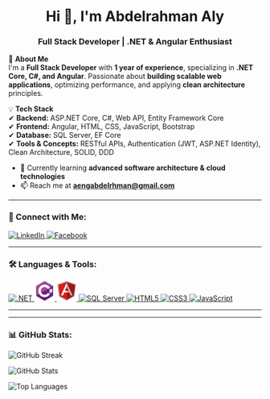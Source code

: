 <h1 align="center">Hi 👋, I'm Abdelrahman Aly</h1>
<h3 align="center">Full Stack Developer | .NET & Angular Enthusiast</h3>

🎯 **About Me**  
I'm a **Full Stack Developer** with **1 year of experience**, specializing in **.NET Core, C#, and Angular**. Passionate about **building scalable web applications**, optimizing performance, and applying **clean architecture** principles.  

💡 **Tech Stack**  
✔ **Backend:** ASP.NET Core, C#, Web API, Entity Framework Core  
✔ **Frontend:** Angular, HTML, CSS, JavaScript, Bootstrap  
✔ **Database:** SQL Server, EF Core  
✔ **Tools & Concepts:** RESTful APIs, Authentication (JWT, ASP.NET Identity), Clean Architecture, SOLID, DDD  

- 🌱 Currently learning **advanced software architecture & cloud technologies**  
- 📫 Reach me at **aengabdelrhman@gmail.com**  

---

<h3 align="left">📌 Connect with Me:</h3>
<p align="left">
<a href="https://www.linkedin.com/in/abdelrhman3liahmed/" target="blank">
<img align="center" src="https://raw.githubusercontent.com/rahuldkjain/github-profile-readme-generator/master/src/images/icons/Social/linked-in-alt.svg" alt="LinkedIn" height="30" width="40" />
</a>
<a href="https://www.facebook.com/" target="blank">
<img align="center" src="https://raw.githubusercontent.com/rahuldkjain/github-profile-readme-generator/master/src/images/icons/Social/facebook.svg" alt="Facebook" height="30" width="40" />
</a>
</p>

---

<h3 align="left">🛠️ Languages & Tools:</h3>
<p align="left">
<a href="https://learn.microsoft.com/en-us/dotnet/" target="_blank" rel="noreferrer">
<img src="https://github.com/get-icon/geticon/blob/master/icons/dotnet.svg" alt=".NET" width="40" height="40"/>
</a>
<a href="https://www.w3schools.com/cs/" target="_blank" rel="noreferrer">
<img src="https://raw.githubusercontent.com/devicons/devicon/master/icons/csharp/csharp-original.svg" alt="C#" width="40" height="40"/>
</a>
<a href="https://angular.io/" target="_blank" rel="noreferrer">
<img src="https://github.com/devicons/devicon/blob/master/icons/angularjs/angularjs-original.svg" alt="Angular" width="40" height="40"/>
</a>
<a href="https://www.microsoft.com/en-us/sql-server" target="_blank" rel="noreferrer">
<img src="https://www.svgrepo.com/show/303229/microsoft-sql-server-logo.svg" alt="SQL Server" width="40" height="40"/>
</a>
<a href="https://www.w3schools.com/html/" target="_blank" rel="noreferrer">
<img src="https://github.com/get-icon/geticon/blob/master/icons/html-5.svg" alt="HTML5" width="40" height="40"/>
</a>
<a href="https://www.w3schools.com/css/" target="_blank" rel="noreferrer">
<img src="https://github.com/get-icon/geticon/blob/master/icons/css-3.svg" alt="CSS3" width="40" height="40"/>
</a>
<a href="https://www.w3schools.com/js/" target="_blank" rel="noreferrer">
<img src="https://github.com/get-icon/geticon/blob/master/icons/javascript.svg" alt="JavaScript" width="40" height="40"/>
</a>
</p>

---

---

<h3 align="left">📊 GitHub Stats:</h3>
<p align="left">
  <img src="https://github-readme-streak-stats.herokuapp.com/?user=AbdelrahmanElsyoufy&theme=radical" alt="GitHub Streak" />
</p>

<p align="left">
  <img src="https://github-readme-stats.vercel.app/api?username=AbdelrahmanElsyoufy&show_icons=true&theme=radical" alt="GitHub Stats" />
</p>

<p align="left">
  <img src="https://github-readme-stats.vercel.app/api/top-langs/?username=AbdelrahmanElsyoufy&layout=compact&theme=radical" alt="Top Languages" />
</p>

